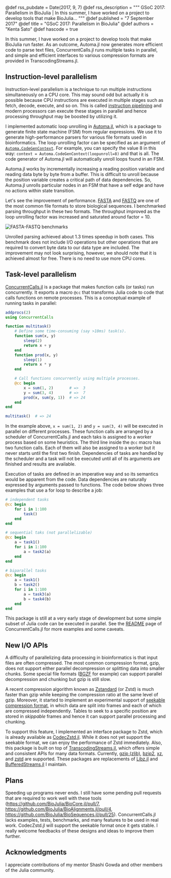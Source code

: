 @def rss_pubdate = Date(2017, 9, 7)
@def rss_description = """ GSoC 2017: Parallelism in BioJulia | In this summer, I have worked on a project to develop tools that make BioJulia... """
@def published = "7 September 2017"
@def title = "GSoC 2017: Parallelism in BioJulia"
@def authors = "Kenta Sato"
@def hascode = true


In this summer, I have worked on a project to develop tools that make BioJulia
run faster. As an outcome, Automa.jl now generates more efficient code to parse
text files, ConcurrentCalls.jl runs multiple tasks in parallel, and simple and
efficient interfaces to various compression formats are provided in
TranscodingStreams.jl.

## Instruction-level parallelism

Instruction-level parallelism is a technique to run multiple instructions
simultaneously on a CPU core. This may sound odd but actually it is possible
because CPU instructions are executed in multiple stages such as fetch, decode,
execute, and so on. This is called [instruction
pipelining](https://en.wikipedia.org/wiki/Instruction_pipelining) and modern
processors can execute these stages in parallel and hence processing throughput
may be boosted by utilizing it.

I implemented automatic loop unrolling in
[Automa.jl](https://github.com/BioJulia/Automa.jl), which is a package to
generate finite state machine (FSM) from regular expressions. We use it to
generate high-performance parsers for various file formats used in
bioinformatics.  The loop unrolling factor can be specified as an argument of
[`Automa.CodeGenContext`](https://biojulia.net/Automa.jl/latest/references.html#Automa.CodeGenContext).
For example, you can specify the value 8 in this way: `context =
Automa.CodeGenContext(loopunroll=8)` and that is all. The code generator of
Automa.jl will automatically unroll loops found in an FSM.

Automa.jl works by incrementally increasing a reading position variable and
reading data byte by byte from a buffer. This is difficult to unroll because the
position variable creates a critical path of data dependencies. So, Automa.jl
unrolls particular nodes in an FSM that have a self edge and have no actions
within state transition.

Let's see the improvement of performance.
[FASTA](https://en.wikipedia.org/wiki/FASTA_format) and
[FASTQ](https://en.wikipedia.org/wiki/FASTQ_format) are one of the most common
file formats to store biological sequences. I benchmarked parsing throughput in
these two formats. The throughput improved as the loop unrolling factor was
increased and saturated around factor = 10.

![FASTA-FASTQ benchmarks](/assets/blog/2017-09-07-bio-parallel/fasta-fastq-benchmarks.png)

Unrolled parsing achieved about 1.3 times speedup in both cases.  This benchmark
does not include I/O operations but other operations that are required to
convert byte data to our data type are included. The improvement may not look
surprising, however, we should note that it is achieved almost for free. There
is no need to use more CPU cores.

## Task-level parallelism

[ConcurrentCalls.jl](https://github.com/bicycle1885/ConcurrentCalls.jl) is a
package that makes function calls (or tasks) run concurrently. It exports a
macro `@cc` that transforms Julia code to code that calls functions on remote
processes.  This is a conceptual example of running tasks in parallel:

```julia
addprocs(2)
using ConcurrentCalls

function multitask()
    # Define some time-consuming (say >10ms) task(s).
    function sum(x, y)
        sleep(2)
        return x + y
    end
    function prod(x, y)
        sleep(1)
        return x * y
    end

    # Call functions concurrently using multiple processes.
    @cc begin
        x = sum(1, 2)       # =>  3
        y = sum(3, 4)       # =>  7
        prod(x, sum(y, 1))  # => 24
    end
end

multitask()  # => 24
```

In the example above, `x = sum(1, 2)` and `y = sum(3, 4)` will be executed in
parallel on different processes. These function calls are arranged by a
scheduler of ConcurrentCalls.jl and each taks is assigned to a worker process
based on some heuristics. The third line inside the `@cc` macro has two function
calls. Each of them will also be assigned to a worker but it never starts until
the first two finish. Dependencies of tasks are handled by the scheduler and a
task will not be executed until all of its arguments are finished and results
are available.

Execution of tasks are defined in an imperative way and so its semantics would
be apparent from the code. Data dependencies are naturally expressed by
arguments passed to functions.  The code below shows three examples that use a
for loop to describe a job:

```julia
# independent tasks
@cc begin
    for i in 1:100
        task()
    end
end

# sequential taks (not parallelizable)
@cc begin
    a = task1()
    for i in 1:100
        a = task2(a)
    end
end

# biparallel tasks
@cc begin
    a = task1()
    b = task2()
    for i in 1:100
        a = task3(a)
        b = task4(b)
    end
end
```

This package is still at a very early stage of development but some simple
subset of Julia code can be executed in parallel. See the
[README](https://github.com/bicycle1885/ConcurrentCalls.jl#usage) page of
ConcurrentCalls.jl for more examples and some caveats.

## New I/O APIs

A difficulty of parallelizing data processing in bioinformatics is that input
files are often compressed. The most common compression format, gzip, does not
support either parallel decompression or splitting data into smaller chunks.
Some special file formats ([BGZF](https://github.com/BioJulia/BGZFStreams.jl)
for example) can support parallel decompression and chunking but gzip is still
slow.

A recent compression algorithm known as
[Zstandard](https://facebook.github.io/zstd/) (or Zstd) is much faster than gzip
while keeping the compression ratio at the same level of gzip. Moreover, it
started to implement an experimental support of [seekable compression
format](https://github.com/facebook/zstd/blob/dev/contrib/seekable_format/zstd_seekable_compression_format.md),
in which data are split into frames and each of which are compressed
independently. Tables to seek to a specific position are stored in *skippable*
frames and hence it can support parallel processing and chunking.

To support this feature, I implemented an interface package to Zstd, which is
already available as
[CodecZstd.jl](https://github.com/bicycle1885/CodecZstd.jl). While it does not
yet support the seekable format, we can enjoy the performance of Zstd
immediately. Also, this package is built on top of
[TranscodingStreams.jl](https://github.com/bicycle1885/TranscodingStreams.jl),
which offers simple and consistent APIs for many data formats. Currently, [gzip
(zlib)](https://github.com/bicycle1885/CodecZlib.jl),
[bzip2](https://github.com/bicycle1885/CodecBzip2.jl),
[xz](https://github.com/bicycle1885/CodecXz.jl), and
[zstd](https://github.com/bicycle1885/CodecZstd.jl) are supported. These
packages are replacements of [Libz.jl](https://github.com/BioJulia/Libz.jl) and
[BufferedStreams.jl](https://github.com/BioJulia/BufferedStreams.jl) I maintain.

## Plans

Speeding up programs never ends. I still have some pending pull requests that
are required to work well with these tools
(<https://github.com/BioJulia/BioCore.jl/pull/7>,
<https://github.com/BioJulia/BioAlignments.jl/pull/4>,
<https://github.com/BioJulia/BioSequences.jl/pull/25>). ConcurrentCalls.jl lacks
examples, tests, benchmarks, and many features to be used in real work.
CodecZstd.jl will support the seekable format once it gets stable. I really
welcome feedbacks of these designs and ideas to improve them further.

## Acknowledgments

I appreciate contributions of my mentor Shashi Gowda and other members of the
Julia community.
